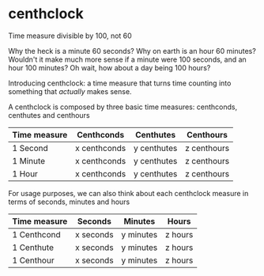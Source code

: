 # centhclock
Time measure divisible by 100, not 60


Why the heck is a minute 60 seconds? Why on earth is an hour 60 minutes? Wouldn't it make much more sense if a minute were 100 seconds, and an hour 100 minutes? Oh wait, how about a day being 100 hours?

Introducing centhclock: a time measure that turns time counting into something that *actually* makes sense.

A centhclock is composed by three basic time measures: centhconds, centhutes and centhours


Time measure | Centhconds | Centhutes | Centhours
---------------------|--------------------------|----------------|------------
1 Second | x centhconds | y centhutes | z centhours
1 Minute | x centhconds | y centhutes | z centhours
1 Hour | x centhconds | y centhutes | z centhours


For usage purposes, we can also think about each centhclock measure in terms of seconds, minutes and hours

Time measure | Seconds | Minutes | Hours
---------------------|--------------------------|----------------|------------
1 Centhcond | x seconds | y minutes | z hours
1 Centhute | x seconds | y minutes | z hours
1 Centhour | x seconds | y minutes | z hours
